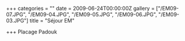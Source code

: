 +++
categories = ""
date = 2009-06-24T00:00:00Z
gallery = ["/EM09-07.JPG", "/EM09-04.JPG", "/EM09-05.JPG", "/EM09-06.JPG", "/EM09-03.JPG"]
title = "Séjour EM"

+++
Placage Padouk